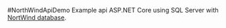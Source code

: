 #NorthWindApiDemo
Example api ASP.NET Core using SQL Server with [NortWind database](https://github.com/Microsoft/sql-server-samples/tree/master/samples/databases/northwind-pubs).